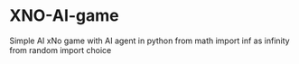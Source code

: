 # XNO-AI-game
Simple AI xNo game with AI agent in python
from math import inf as infinity
from random import choice
